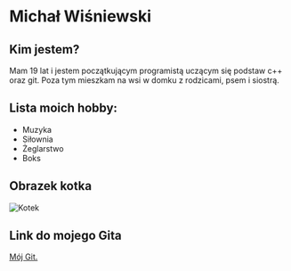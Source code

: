 # Michał Wiśniewski

## Kim jestem?
Mam 19 lat i jestem początkującym programistą uczącym się podstaw c++ oraz git.
Poza tym mieszkam na wsi w domku z rodzicami, psem i siostrą.

## Lista moich hobby:

- Muzyka
- Siłownia
- Żeglarstwo
- Boks

## Obrazek kotka

![Kotek](https://www.google.com/search?sca_esv=596065830&rlz=1C1CHBD_plPL1086PL1086&sxsrf=AM9HkKnfJgJbPsS4NC4wEXGd-4Q1kLewKg:1704493359458&q=kotek&tbm=isch&source=lnms&sa=X&ved=2ahUKEwiSoNnJpMeDAxWfJhAIHcGgDjAQ0pQJegQIERAB&biw=958&bih=909&dpr=1#imgrc=BsjCnEKxIn-lmM)

## Link do mojego Gita

[Mój Git.](https://github.com/M1chalWisniewski/)